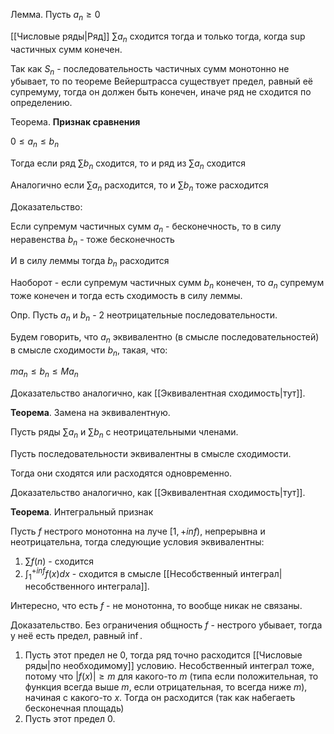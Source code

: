Лемма. Пусть $a_{n} \geq 0$

[[Числовые ряды|Ряд]] $\sum\limits a_{n}$ сходится тогда и только тогда, когда $\sup$ частичных сумм конечен.

Так как $S_{n}$ - последовательность частичных сумм монотонно не убывает, то по теореме Вейерштрасса существует предел, равный её супремуму, тогда он должен быть конечен, иначе ряд не сходится по определению.

Теорема. **Признак сравнения**

$0 \leq a_{n} \leq b_{n}$

Тогда если ряд $\sum\limits b_{n}$ сходится, то и ряд из $\sum\limits a_{n}$ сходится

Аналогично если $\sum\limits a_{n}$ расходится, то и $\sum\limits b_{n}$ тоже расходится

Доказательство:

Если супремум частичных сумм $a_{n}$ - бесконечность, то в силу неравенства $b_{n}$ - тоже бесконечность

И в силу леммы тогда $b_{n}$ расходится

Наоборот - если супремум частичных сумм $b_{n}$ конечен, то $a_{n}$ супремум тоже конечен и тогда есть сходимость в силу леммы.

Опр. Пусть $a_{n}$ и $b_{n}$ - 2 неотрицательные последовательности.

Будем говорить, что $a_{n}$ эквивалентно (в смысле последовательностей) в смысле сходимости $b_{n}$, такая, что:

$ma_{n} \leq b_{n} \leq Ma_{n}$

Доказательство аналогично, как [[Эквивалентная сходимость|тут]].

**Теорема**. Замена на эквивалентную.

Пусть ряды $\sum\limits a_{n}$ и $\sum\limits b_{n}$ с неотрицательными членами.

Пусть последовательности эквивалентны в смысле сходимости.

Тогда они сходятся или расходятся одновременно.

Доказательство аналогично, как [[Эквивалентная сходимость|тут]].

**Теорема**. Интегральный признак

Пусть $f$ нестрого монотонна на луче $[1, +inf)$, непрерывна и неотрицательна, тогда следующие условия эквивалентны:

1) $\sum\limits f(n)$ - сходится
2) $\int_{1}^{+inf} f(x)dx$ - сходится в смысле [[Несобственный интеграл|несобственного интеграла]].

Интересно, что есть $f$ - не монотонна, то вообще никак не связаны.

Доказательство. Без ограничения общность $f$ - нестрого убывает, тогда у неё есть предел, равный $\inf$.

1) Пусть этот предел не 0, тогда ряд точно расходится [[Числовые ряды|по необходимому]] условию. Несобственный интеграл тоже, потому что $|f(x)| \geq m$ для какого-то $m$ (типа если положительная, то функция всегда выше $m$, если отрицательная, то всегда ниже $m$), начиная с какого-то $x$. Тогда он расходится (так как набегаеть бесконечная площадь)
2) Пусть этот предел 0. 

